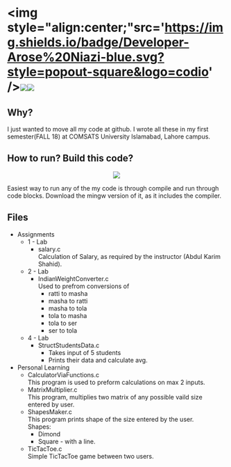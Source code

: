 # <img style="align:center;"src='https://img.shields.io/badge/Developer-Arose%20Niazi-blue.svg?style=popout-square&logo=codio' /><img src='https://img.shields.io/badge/Build-passing-brightgreen.svg?style=popout-square&logo=codio' /><img src='https://img.shields.io/badge/Programmed%20in-C-blue.svg?style=popout-square&logo=codio' />
## Why?
I just wanted to move all my code at github. I wrote all these in my first semester(FALL 18) at COMSATS University Islamabad, Lahore campus. 

## How to run? Build this code? 
<p align="center"><a url='http://www.codeblocks.org/downloads/26'><img src='https://img.shields.io/badge/Codeblocks-Windows%20Mac-orange.svg?style=popout-square&logo=codio' /></a></p>
Easiest way to run any of the my code is through compile and run through code blocks. 
Download the mingw version of it, as it includes the compiler. 

## Files
- Assignments
	- 1 - Lab
		- salary.c <br>
			Calculation of Salary, as required by the instructor (Abdul Karim Shahid). 
	- 2 - Lab
		- IndianWeightConverter.c <br>
			Used to prefrom conversions of
			- ratti to masha
			- masha to ratti
			- masha to tola
			- tola to masha
			- tola to ser
			- ser to tola
	- 4 - Lab
		- StructStudentsData.c
			- Takes input of 5 students
			- Prints their data and calculate avg.
- Personal Learning
	- CalculatorViaFunctions.c<br>
		This program is used to preform calculations on max 2 inputs. 
	- MatrixMultiplier.c <br>
		This program, multiplies two matrix of any possible vaild size entered by user. 
	- ShapesMaker.c <br>
		This program prints shape of the size entered by the user.<br>
		Shapes:
		- Dimond
		- Square - with a line. 
	- TicTacToe.c<br>
		Simple TicTacToe game between two users. 

